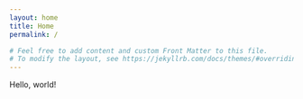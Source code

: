 ```yaml
---
layout: home
title: Home
permalink: /

# Feel free to add content and custom Front Matter to this file.
# To modify the layout, see https://jekyllrb.com/docs/themes/#overriding-theme-defaults
---
```


Hello, world!